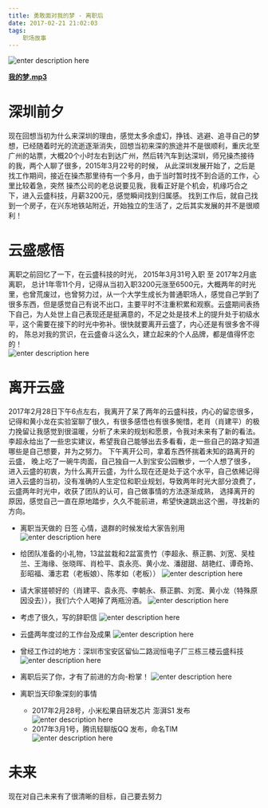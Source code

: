 ```yaml
---
title: 勇敢面对我的梦 - 离职后
date: 2017-02-21 21:02:03
tags:
	职场故事
---
```


![enter description here][1]

<!-- more -->
**[我的梦.mp3][2]**

# 深圳前夕

  现在回想当初为什么来深圳的理由，感觉太多余虚幻，挣钱、逃避、追寻自己的梦想，已经随着时光的流逝逐渐消失，回想当初来深的旅途并不是很顺利，重庆北至广州的站票，大概20个小时左右到达广州，然后转汽车到达深圳，师兄操杰接待的我，两个人聊了很多，2015年3月22号的时候， 从此深圳发展开始了，之后是找工作期间，接近在操杰那里待有一个多月，由于当时暂时找不到合适的工作，心里比较着急，突然 操杰公司的老总说要见我，我看正好是个机会，机缘巧合之下，进入云盛科技，月薪3200元，感觉瞬间找到归属感。 
  找到工作后，就自己找到一个房子，在兴东地铁站附近，开始独立的生活了，之后其实发展的并不是很顺利！ 

# 云盛感悟

  离职之前回忆了一下，在云盛科技的时光， 2015年3月31号入职 至 2017年2月底离职， 总计1年零11个月，记得从当初入职3200元涨至6500元，大概两年的时光里，也曾荒废过，也曾努力过，从一个大学生成长为普通职场人，感觉自己学到了很多东西，但是感觉自己有说不出口，主要平时不注重积累和观察。云盛期间表扬下自己，为人处世上自己表现还是挺满意的，不足之处是技术上的提升处于初级水平，这个需要在接下的时光中弥补。很快就要离开云盛了，内心还是有很多舍不得的， 陈总对我的赏识，在云盛奋斗这么久，建立起来的个人品牌，都是值得怀恋的！  
![enter description here][3]

# 离开云盛
  2017年2月28日下午6点左右，我离开了呆了两年的云盛科技，内心的留恋很多，记得和黄小龙在实验室聊了很久，有很多感悟也有很多惋惜，老肖（肖建平）的极力挽留让我感觉到很温暖，分析了未来的规划和愿景，令我对未来有了新的看法。 李超永给出了一些忠实建议，希望我自己能够出去多看看，走一些自己的路才知道哪些是自己想要，并为之努力。 下午离开公司，拿着东西怀揣着未知的路离开的云盛， 晚上吃了一碗牛肉面，自己独自一人到宝安公园散步，一个人想了很多，进入云盛的初衷，为什么离开云盛，为什么现在还是处于这个水平，自己依稀记得进入云盛的当初，没有准确的人生定位和职业规划，导致两年时光大部分浪费了，云盛两年时光中，收获了团队的认可，自己做事情的方法逐渐成熟， 选择离开的原因，感觉自己一直在原地踏步，久久不能前进，希望快速跳出这个圈，寻找新的方向。 

 - 离职当天做的 日签 心情，退群的时候发给大家告别用
![enter description here][4]

 - 给团队准备的小礼物，13盆盆栽和2盆富贵竹（李超永、蔡正鹏、刘宽、吴桂兰、王海缘、张晓晖、肖检平、袁永亮、黄小龙、潘甜甜、胡艳红、谭奇玲、彭昭福、潘志君（老板娘）、陈孝如（老板））
![enter description here][5]

 - 请大家搓顿好的（肖建平、袁永亮、李朝永、蔡正鹏、刘宽、黄小龙（特殊原因没去）），我们六个人喝掉了两瓶汾酒。
 ![enter description here][6]

 - 考虑了很久，写的辞职信
![enter description here][7]

 - 云盛两年度过的工作台及成果
![enter description here][8]

 - 曾经工作过的地方：深圳市宝安区留仙二路润恒电子厂三栋三楼云盛科技
![enter description here][9]

 - 离职后买了你，才有了前进的方向-粉掌！
![enter description here][10]

 - 离职当天印象深刻的事情
     - 2017年2月28号，小米松果自研发芯片 澎湃S1 发布
     ![enter description here][11]
     - 2017年3月1号，腾讯轻聊版QQ 发布，命名TIM 
     ![enter description here][12]

# 未来
现在对自己未来有了很清晰的目标，自己要去努力 





	
	


  [1]: http://oimqf80rv.bkt.clouddn.com/1488359138842.jpg "图1.jpg"
  [2]: http://ojiqvr961.bkt.clouddn.com/%E5%BC%A0%E9%9D%93%E9%A2%96%20-%20%E6%88%91%E7%9A%84%E6%A2%A6%20-%202016%E6%A2%A6%E6%83%B3%E7%9A%84%E5%A3%B0%E9%9F%B3%E7%AC%AC%E4%B8%80%E5%AD%A3%E7%AC%AC%E5%8D%81%E4%BA%8C%E6%9C%9F%E7%8E%B0%E5%9C%BA.mp3
  [3]: http://oimqf80rv.bkt.clouddn.com/1488359138848.jpg "图2.jpg"
  [4]: http://oimqf80rv.bkt.clouddn.com/1488359139100.jpg "图片-1.jpg"
  [5]: http://oimqf80rv.bkt.clouddn.com/1488359472742.jpg "PicsArt_03-01-04.48.21.jpg"
  [6]: http://oimqf80rv.bkt.clouddn.com/1488359478651.jpg "PicsArt_03-01-04.50.58.jpg"
  [7]: http://oimqf80rv.bkt.clouddn.com/1488359480898.jpg "QQ截图20170301170708.png"
  [8]: http://oimqf80rv.bkt.clouddn.com/1488361184778.jpg "PicsArt_03-01-05.27.14.jpg"
  [9]: http://oimqf80rv.bkt.clouddn.com/1488361183563.jpg "PicsArt_03-01-05.33.36.jpg"
  [10]: http://oimqf80rv.bkt.clouddn.com/1488361183524.jpg "PicsArt_03-01-05.29.21.jpg"
  [11]: http://oimqf80rv.bkt.clouddn.com/1488417432209.jpg "QQ截图20170302091232.png"
  [12]: http://oimqf80rv.bkt.clouddn.com/1488417430790.jpg "3.png"
